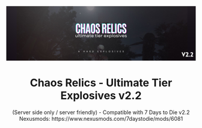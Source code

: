 <div align="center">
  <a href="https://discord.gg/ckEz8Yw">
    <img src="./ChaosRelics-UltimateTierExplosives.jpg" alt="Logo" width="auto" height="auto">
  </a>

  <h1 align="center">Chaos Relics - Ultimate Tier Explosives v2.2</h3>

  <p align="center">
    (Server side only / server friendly) - Compatible with 7 Days to Die v2.2
    <br />
    Nexusmods: https://www.nexusmods.com/7daystodie/mods/6081
    <br />
  </p>
</div>
